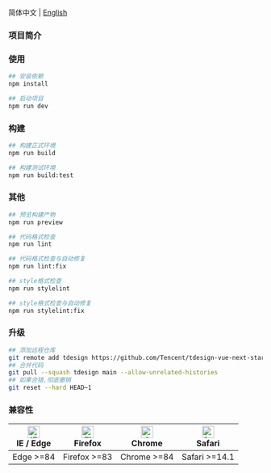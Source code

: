 
<p style="display:flex; justify-content: center">

</p>

简体中文 | [English](./README.md) 

### 项目简介

### 使用

``` bash
## 安装依赖
npm install

## 启动项目
npm run dev
```

### 构建

```bash
## 构建正式环境
npm run build

## 构建测试环境
npm run build:test
```

### 其他

```bash
## 预览构建产物
npm run preview

## 代码格式检查
npm run lint

## 代码格式检查与自动修复
npm run lint:fix

## style格式检查
npm run stylelint

## style格式检查与自动修复
npm run stylelint:fix
```
### 升级
```bash
## 添加远程仓库
git remote add tdesign https://github.com/Tencent/tdesign-vue-next-starter.git
## 合并代码
git pull --squash tdesign main --allow-unrelated-histories
## 如果合错,彻底撤销
git reset --hard HEAD~1
```
### 兼容性

| [<img src="https://raw.githubusercontent.com/alrra/browser-logos/master/src/edge/edge_48x48.png" alt="IE / Edge" width="24px" height="24px" />](http://godban.github.io/browsers-support-badges/)</br> IE / Edge | [<img src="https://raw.githubusercontent.com/alrra/browser-logos/master/src/firefox/firefox_48x48.png" alt="Firefox" width="24px" height="24px" />](http://godban.github.io/browsers-support-badges/)</br>Firefox | [<img src="https://raw.githubusercontent.com/alrra/browser-logos/master/src/chrome/chrome_48x48.png" alt="Chrome" width="24px" height="24px" />](http://godban.github.io/browsers-support-badges/)</br>Chrome | [<img src="https://raw.githubusercontent.com/alrra/browser-logos/master/src/safari/safari_48x48.png" alt="Safari" width="24px" height="24px" />](http://godban.github.io/browsers-support-badges/)</br>Safari |
| ---------------------------------------------------------------------------------------------------------------------------------------------------------------------------------------------------------------- | ----------------------------------------------------------------------------------------------------------------------------------------------------------------------------------------------------------------- | ------------------------------------------------------------------------------------------------------------------------------------------------------------------------------------------------------------- | ------------------------------------------------------------------------------------------------------------------------------------------------------------------------------------------------------------- |
| Edge >=84                                                                                                                                                                                                        | Firefox >=83                                                                                                                                                                                                      | Chrome >=84                                                                                                                                                                                                   | Safari >=14.1                                                                                                                                                                                                  |
